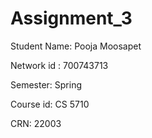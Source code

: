 # Assignment_3
Student Name: Pooja Moosapet

Network id : 700743713

Semester: Spring

Course id: CS 5710

CRN: 22003
